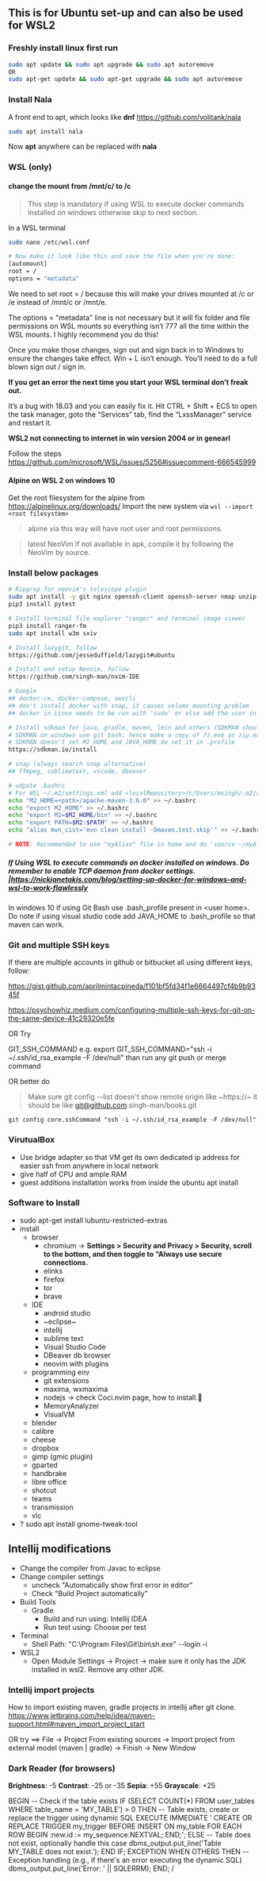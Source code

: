 ## This is for Ubuntu set-up and can also be used for  WSL2

### Freshly install linux first run
```sh
sudo apt update && sudo apt upgrade && sudo apt autoremove
OR
sudo apt-get update && sudo apt-get upgrade && sudo apt autoremove
```

### Install Nala 
A front end to apt, which looks like **dnf** https://github.com/volitank/nala    
```sh
sudo apt install nala
```
Now **apt** anywhere can be replaced with **nala**

### WSL (only) 
#### change the mount from /mnt/c/ to /c

> This step is mandatory if using WSL to execute docker commands installed on windows otherwise skip to next section.

In a WSL terminal
```sh
sudo nano /etc/wsl.conf

# Now make it look like this and save the file when you're done:
[automount]
root = /
options = "metadata"
```
We need to set root = / because this will make your drives mounted at /c or /e instead of /mnt/c or /mnt/e.

The options = "metadata" line is not necessary but it will fix folder and file permissions on WSL mounts so everything isn’t 777 all the time within the WSL mounts. I highly recommend you do this!

Once you make those changes, sign out and sign back in to Windows to ensure the changes take effect. Win + L isn’t enough. You’ll need to do a full blown sign out / sign in.

**If you get an error the next time you start your WSL terminal don’t freak out.**

It’s a bug with 18.03 and you can easily fix it. Hit CTRL + Shift + ECS to open the task manager, goto the “Services” tab, find the “LxssManager” service and restart it.

**WSL2 not connecting to internet in win version 2004 or in genearl**

Follow the steps https://github.com/microsoft/WSL/issues/5256#issuecomment-666545999

#### Alpine on WSL 2 on windows 10
Get the root filesystem for the alpine from https://alpinelinux.org/downloads/
Import the new system via `wsl --import <root filesystem>`
> alpine via this way will have root user and root permissions.

> latest NeoVim if not available in apk, compile it by following the NeoVim by source.

### Install **below packages**
```sh
# Ripgrep for neovim's telescope plugin
sudo apt install -y git nginx openssh-client openssh-server nmap unzip zip pandoc poppler-utils elinks maxima ripgrep python3-pip
pip3 install pytest

# Install terminal file explorer "ranger" and terminal image viewer
pip3 install ranger-fm
sudo apt install w3m sxiv

# Install lazygit, follow
https://github.com/jesseduffield/lazygit#ubuntu

# Install and setup Neovim, follow
https://github.com/singh-man/nvim-IDE

# Google
## docker-ce, docker-compose, awscli
## don't install docker with snap, it causes volume mounting problem
## docker in Linux needs to be run with 'sudo' or else add the user in sudo group. "google" how to do that.

# Install sdkman for java, gradle, maven, lein and others (SDKMAN should be last line in .bashrc)
# SDKMAN on windows use git bash; hence make a copy of 7z.exe as zip.exe; than export 7z root folder path as PATH.
# SDKMAN doesn't set M2_HOME and JAVA_HOME do set it in .profile
https://sdkman.io/install

# snap (always search snap alternative)
## ffmpeg, sublimetext, vscode, dbeaver

# udpate .bashrc
# For WSL ~/.m2/settings.xml add <localRepository>/c/Users/msingh/.m2/repository</localRepository> to point to windows home .m2
echo "M2_HOME=<path>/apache-maven-3.6.0" >> ~/.bashrc
echo "export M2_HOME" >> ~/.bashrc
echo "export M2=$M2_HOME/bin" >> ~/.bashrc
echo "export PATH=$M2:$PATH" >> ~/.bashrc
echo "alias mvn_cist='mvn clean install -Dmaven.test.skip'" >> ~/.bashrc

# NOTE: Recommended to use "myAlias" file in home and do 'source ~/myAlias' in ".bashrc" or ".bash_profile"
```

##### If Using WSL to execute commands on docker installed on windows. Do remember to enable TCP daemon from docker settings. |https://nickjanetakis.com/blog/setting-up-docker-for-windows-and-wsl-to-work-flawlessly

In windows 10 if using Git Bash use .bash_profile present in \<user home\>. Do note if using visual studio code add JAVA_HOME to .bash_profile so that maven can work.

### Git and multiple SSH keys

If there are multiple accounts in github or bitbucket all using different keys, follow:

https://gist.github.com/aprilmintacpineda/f101bf5fd34f1e6664497cf4b9b9345f

https://psychowhiz.medium.com/configuring-multiple-ssh-keys-for-git-on-the-same-device-41c29320e5fe

OR Try

GIT_SSH_COMMAND
e.g. export GIT_SSH_COMMAND="ssh -i ~/.ssh/id_rsa_example -F /dev/null" than run any git push or merge command

OR better do
> Make sure git config --list doesn't show remote origin like ~https://~ it should be like git@github.com:singh-man/books.git

```
git config core.sshCommand "ssh -i ~/.ssh/id_rsa_example -F /dev/null"
```


### VirutualBox
- Use bridge adapter so that VM get its own dedicated ip address for easier ssh from anywhere in local network
- give half of CPU and ample RAM
- guest additions installation works from inside the ubuntu apt install

### Software to Install
- sudo apt-get install lubuntu-restricted-extras
- install
	- browser
		- chromium -> **Settings > Security and Privacy > Security, scroll to the bottom, and then toggle to “Always use secure connections.**
		- elinks
		- firefox
		- tor
  		- brave
	- IDE
		- android studio
		- ~eclipse~
		- intellij
		- sublime text
		- Visual Studio Code
		- DBeaver db browser
		- neovim with plugins
	- programming env
	 	- git extensions
		- maxima, wxmaxima
		- nodejs -> check Coci.nvim page, how to install.
		- MemoryAnalyzer
		- VisualVM
	- blender
	- calibre
	- cheese
	- dropbox
	- gimp (gmic plugin)
	- gparted
	- handbrake
	- libre office
	- shotcut
	- teams
	- transmission
	- vlc
- ? sudo apt install gnome-tweak-tool

## Intellij modifications
- Change the compiler from Javac to eclipse
- Change compiler settings
	- uncheck "Automatically show first error in editor"
	- Check "Build Project automatically"
- Build Tools
	- Gradle
		- Build and run using: Intellij IDEA
		- Run test using: Choose per test
- Terminal
	- Shell Path: "C:\Program Files\Git\bin\sh.exe" --login -i 
- WSL2
    - Open Module Settings -> Project -> make sure it only has the JDK installed in wsl2. Remove any other JDK.

### Intellij import projects
How to import existing maven, gradle projects in intellij after git clone.
https://www.jetbrains.com/help/idea/maven-support.html#maven_import_project_start

OR try ==> File -> Project From existing sources -> Import project from external model (maven | gradle) -> Finish -> New Window

### Dark Reader (for browsers)
**Brightness**: -5
**Contrast**: -25 or -35
**Sepia**: +55
**Grayscale**: +25


BEGIN
  -- Check if the table exists
  IF (SELECT COUNT(*) FROM user_tables WHERE table_name = 'MY_TABLE') > 0 THEN
    -- Table exists, create or replace the trigger using dynamic SQL
    EXECUTE IMMEDIATE '
      CREATE OR REPLACE TRIGGER my_trigger
      BEFORE INSERT ON my_table
      FOR EACH ROW
      BEGIN
        :new.id := my_sequence.NEXTVAL;
      END;';
  ELSE
    -- Table does not exist, optionally handle this case
    dbms_output.put_line('Table MY_TABLE does not exist.');
  END IF;
EXCEPTION
  WHEN OTHERS THEN
    -- Exception handling (e.g., if there's an error executing the dynamic SQL)
    dbms_output.put_line('Error: ' || SQLERRM);
END;
/
